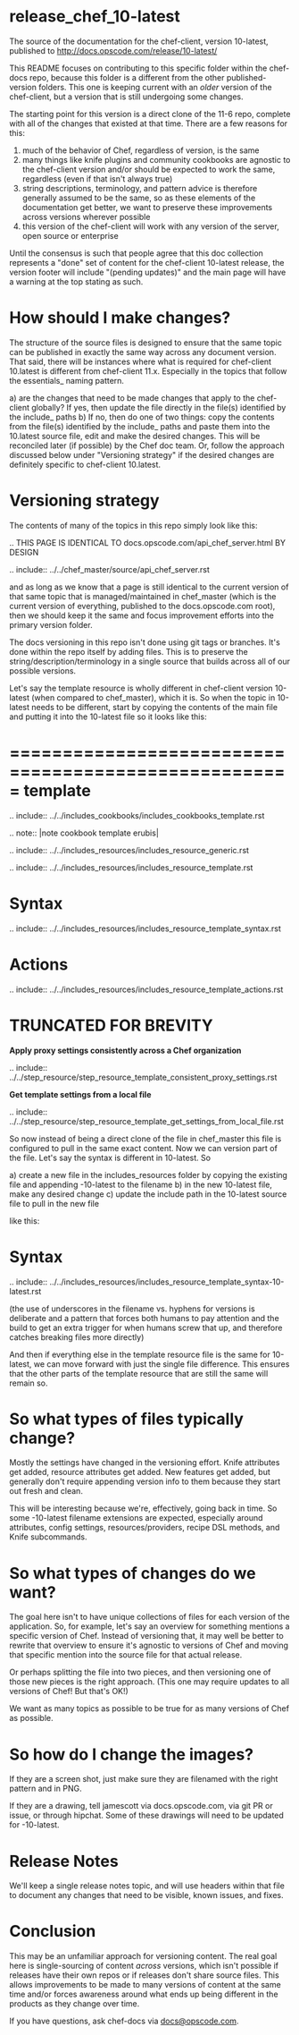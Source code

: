 # release_chef_10-latest

The source of the documentation for the chef-client, version 10-latest, published to http://docs.opscode.com/release/10-latest/

This README focuses on contributing to this specific folder within the chef-docs repo, because this folder is a different from the other published-version folders. This one is keeping current with an *older* version of the chef-client, but a version that is still undergoing some changes.

The starting point for this version is a direct clone of the 11-6 repo, complete with all of the changes that existed at that time. There are a few reasons for this:

1) much of the behavior of Chef, regardless of version, is the same
2) many things like knife plugins and community cookbooks are agnostic to the chef-client version and/or should be expected to work the same, regardless (even if that isn't always true)
3) string descriptions, terminology, and pattern advice is therefore generally assumed to be the same, so as these elements of the documentation get better, we want to preserve these improvements across versions wherever possible
4) this version of the chef-client will work with any version of the server, open source or enterprise

Until the consensus is such that people agree that this doc collection represents a "done" set of content for the chef-client 10-latest release, the version footer will include "(pending updates)" and the main page will have a warning at the top stating as such.

# How should I make changes?

The structure of the source files is designed to ensure that the same topic can be published in exactly the same way across any document version. That said, there will be instances where what is required for chef-client 10.latest is different from chef-client 11.x. Especially in the topics that follow the essentials_ naming pattern.

a) are the changes that need to be made changes that apply to the chef-client globally? If yes, then update the file directly in the file(s) identified by the include_ paths
b) If no, then do one of two things: copy the contents from the file(s) identified by the include_ paths and paste them into the 10.latest source file, edit and make the desired changes. This will be reconciled later (if possible) by the Chef doc team. Or, follow the approach discussed below under "Versioning strategy" if the desired changes are definitely specific to chef-client 10.latest.

# Versioning strategy

The contents of many of the topics in this repo simply look like this:

   .. THIS PAGE IS IDENTICAL TO docs.opscode.com/api_chef_server.html BY DESIGN
   
   .. include:: ../../chef_master/source/api_chef_server.rst

and as long as we know that a page is still identical to the current version of that same topic that is managed/maintained in chef_master (which is the current version of everything, published to the docs.opscode.com root), then we should keep it the same and focus improvement efforts into the primary version folder.

The docs versioning in this repo isn't done using git tags or branches. It's done within the repo itself by adding files. This is to preserve the string/description/terminology in a single source that builds across all of our possible versions.

Let's say the template resource is wholly different in chef-client version 10-latest (when compared to chef_master), which it is. So when the topic in 10-latest needs to be different, start by copying the contents of the main file and putting it into the 10-latest file so it looks like this:

   =====================================================
   template
   =====================================================
   .. include:: ../../includes_cookbooks/includes_cookbooks_template.rst
   
   .. note:: |note cookbook template erubis|
   
   .. include:: ../../includes_resources/includes_resource_generic.rst
   
   .. include:: ../../includes_resources/includes_resource_template.rst
  
   Syntax
   =====================================================
   .. include:: ../../includes_resources/includes_resource_template_syntax.rst
   
   Actions
   =====================================================
   .. include:: ../../includes_resources/includes_resource_template_actions.rst
   
   # TRUNCATED FOR BREVITY

   **Apply proxy settings consistently across a Chef organization**
   
   .. include:: ../../step_resource/step_resource_template_consistent_proxy_settings.rst
   
   **Get template settings from a local file**
   
   .. include:: ../../step_resource/step_resource_template_get_settings_from_local_file.rst

So now instead of being a direct clone of the file in chef_master this file is configured to pull in the same exact content. Now we can version part of the file. Let's say the syntax is different in 10-latest. So

a) create a new file in the includes_resources folder by copying the existing file and appending -10-latest to the filename
b) in the new 10-latest file, make any desired change
c) update the include path in the 10-latest source file to pull in the new file

like this:

   Syntax
   =====================================================
   .. include:: ../../includes_resources/includes_resource_template_syntax-10-latest.rst

(the use of underscores in the filename vs. hyphens for versions is deliberate and a pattern that forces both humans to pay attention and the build to get an extra trigger for when humans screw that up, and therefore catches breaking files more directly)

And then if everything else in the template resource file is the same for 10-latest, we can move forward with just the single file difference. This ensures that the other parts of the template resource that are still the same will remain so.

# So what types of files typically change?

Mostly the settings have changed in the versioning effort. Knife attributes get added, resource attributes get added. New features get added, but generally don't require appending version info to them because they start out fresh and clean.

This will be interesting because we're, effectively, going back in time. So some -10-latest filename extensions are expected, especially around attributes, config settings, resources/providers, recipe DSL methods, and Knife subcommands.

# So what types of changes do we want?

The goal here isn't to have unique collections of files for each version of the application. So, for example, let's say an overview for something mentions a specific version of Chef. Instead of versioning that, it may well be better to rewrite that overview to ensure it's agnostic to versions of Chef and moving that specific mention into the source file for that actual release.

Or perhaps splitting the file into two pieces, and then versioning one of those new pieces is the right approach. (This one may require updates to all versions of Chef! But that's OK!)

We want as many topics as possible to be true for as many versions of Chef as possible.

# So how do I change the images?

If they are a screen shot, just make sure they are filenamed with the right pattern and in PNG.

If they are a drawing, tell jamescott via docs.opscode.com, via git PR or issue, or through hipchat. Some of these drawings will need to be updated for -10-latest.

# Release Notes

We'll keep a single release notes topic, and will use headers within that file to document any changes that need to be visible, known issues, and fixes.

# Conclusion

This may be an unfamiliar approach for versioning content. The real goal here is single-sourcing of content *across* versions, which isn't possible if releases have their own repos or if releases don't share source files. This allows improvements to be made to many versions of content at the same time and/or forces awareness around what ends up being different in the products as they change over time. 

If you have questions, ask chef-docs via docs@opscode.com.
